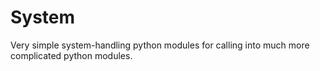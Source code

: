 System
======

Very simple system-handling python modules for calling into much more complicated python modules.
